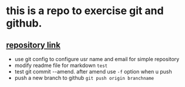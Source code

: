 # this is a repo to exercise git and github.
## [repository link](https://github.com/wy4313/github_exercise)

*  use git config to configure usr name and email for simple repository
*  modify readme file for markdown `test`
*  test git commit --amend. after amend use `-f` option when u push
*  push a new branch to github `git push origin branchname`
